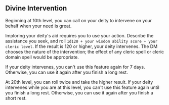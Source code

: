 ## Divine Intervention
Beginning at 10th level, you can call on your deity to intervene on your behalf when your need is great.

Imploring your deity's aid requires you to use your action. Describe the assistance you seek, and roll `1d120 + your wisdom ability score + your cleric level`. If the result is 120 or higher, your deity intervenes. The DM chooses the nature of the intervention; the effect of any cleric spell or cleric domain spell would be appropriate.

If your deity intervenes, you can't use this feature again for 7 days. Otherwise, you can use it again after you finish a long rest.

At 20th level, you can roll twice and take the higher result. If your deity intervenes while you are at this level, you can't use this feature again until you finish a long rest. Otherwise, you can use it again after you finish a short rest.

<!--

-<< CHANGES >>-
- changing percentile dice to 1d120
- changing equation to add some mods
- beefed up 20th level ability in some ways
- now requires a roll even at 20th level

-<< TODO >>-
- compare wording to PHB - get it close to verbatim
- check this list, and check it twice - last paragraph needs some clarity
- might switch up the bonus modifier to the d120

-<< COMMENTARY >>-
- as a fan of the giant 120-sided die, this is the perfect use case.
- 100 sided dice are unbalanced
-> ...unless they take a form of a symetrical 2n-sided geometry like a d10.
- The insta-success at 20th level is removed
- 7 day refresh rate is reduced to long rest by 20th level
- is a short rest ability by 20th level if it fails

-->
